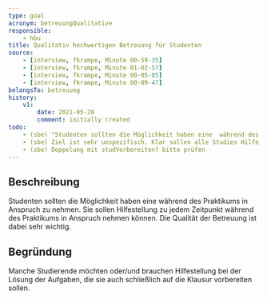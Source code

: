 ```yaml
---
type: goal
acronym: betreuungQualitative
responsible: 
    - hbu
title: Qualitativ hochwertigen Betreuung für Studenten
source: 
    - [interview, fkrampe, Minute 00-59-35]
    - [interview, fkrampe, Minute 01-02-57]
    - [interview, fkrampe, Minute 00-05-05]
    - [interview, fkrampe, Minute 00-09-47]
belongsTo: betreuung
history:
    v1:
        date: 2021-05-28
        comment: initially created
todo:
    - (sbe) "Studenten sollten die Möglichkeit haben eine  während des Praktikums in Anspruch zu nehmen." Eine was?
    - (sbe) Ziel ist sehr unspezifisch. Klar sollen alle Studies Hilfe bekommen. Können Sie das Ziel konkreter auf DiveKit hin ausrichten?
    - (sbe) Doppelung mit studVorbereiten? bitte prüfen
---
```


## Beschreibung

Studenten sollten die Möglichkeit haben eine  während des Praktikums in Anspruch zu nehmen. Sie sollen Hilfestellung
zu jedem Zeitpunkt während des Praktikums in Anspruch nehmen können. Die Qualität der Betreuung ist dabei sehr wichtig.

## Begründung

Manche Studierende möchten oder/und brauchen Hilfestellung bei der Lösung der Aufgaben, die sie auch schließlich auf die Klausur vorbereiten sollen.
